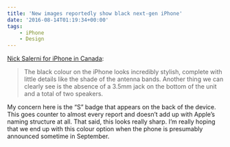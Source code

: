 ```yaml
---
title: 'New images reportedly show black next-gen iPhone'
date: '2016-08-14T01:19:34+00:00'
tags:
    - iPhone
    - Design
---
```


[Nick Salerni for iPhone in Canada](https://www.iphoneincanada.ca/news/new-leaked-images-show-black-version-of-5-5-inch-iphone-7/):

> The black colour on the iPhone looks incredibly stylish, complete with little details like the shade of the antenna bands. Another thing we can clearly see is the absence of a 3.5mm jack on the bottom of the unit and a total of two speakers.

My concern here is the “S” badge that appears on the back of the device. This goes counter to almost every report and doesn’t add up with Apple’s naming structure at all. That said, this looks really sharp. I’m really hoping that we end up with this colour option when the phone is presumably announced sometime in September.